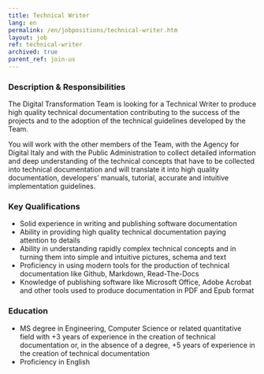 ```yaml
---
title: Technical Writer
lang: en
permalink: /en/jobpositions/technical-writer.htm
layout: job
ref: technical-writer
archived: true
parent_ref: join-us
---
```


### Description & Responsibilities
The Digital Transformation Team is looking for a Technical Writer to produce high quality technical documentation contributing to the success of the projects and to the adoption of the technical guidelines developed by the Team.

You will work with the other members of the Team, with the Agency for Digital Italy and with the Public Administration to collect detailed information and deep understanding of the technical concepts that have to be collected into technical documentation and will translate it into high quality documentation, developers’ manuals, tutorial, accurate and intuitive implementation guidelines. 


### Key Qualifications
- Solid experience in writing and publishing software documentation 
- Ability in providing high quality technical documentation paying attention to details
- Ability in understanding rapidly complex technical concepts and in turning them into simple and intuitive pictures, schema and text 
- Proficiency in using modern tools for the production of technical documentation like Github, Markdown, Read-The-Docs
- Knowledge of publishing software like Microsoft Office, Adobe Acrobat and other tools used to produce documentation in PDF and Epub format



### Education
- MS degree in Engineering, Computer Science or related quantitative field with +3 years of experience in the creation of technical documentation or, in the absence of a degree, +5 years of experience in the creation of technical documentation
- Proficiency in English

